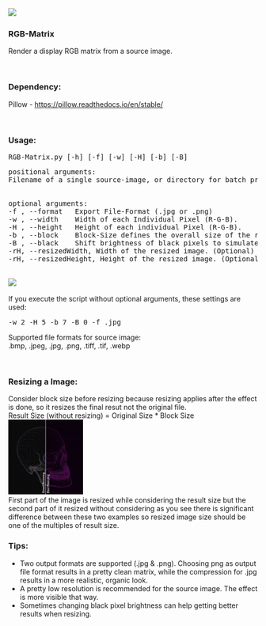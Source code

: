 
<img src="Example_01.jpg">
<h3>RGB-Matrix</h3><p>Render a display RGB matrix from a source image.</p>
<br><h3>Dependency:</h3>
<p>Pillow - <a href="https://pillow.readthedocs.io/en/stable/">https://pillow.readthedocs.io/en/stable/</a></p>
<br><h3>Usage:</h3>
<pre>RGB-Matrix.py [-h] [-f] [-w] [-H] [-b] [-B]</pre>
<pre>positional arguments:
Filename of a single source-image, or directory for batch processing.
<br>
optional arguments:
-f , --format   Export File-Format (.jpg or .png)
-w , --width    Width of each Individual Pixel (R-G-B).
-H , --height   Height of each individual Pixel (R-G-B).
-b , --block    Block-Size defines the overall size of the repeated Pixel-Pattern.
-B , --black    Shift brightness of black pixels to simulate backlight shining - otherwise no pixels are visible in black areas. Value between 0-100 (0 = black 100 = white)
-rH, --resizedWidth, Width of the resized image. (Optional)
-rH, --resizedHeight, Height of the resized image. (Optional)
</pre>
<br>
<img src="info.png" width="30%">
<br>
<p>If you execute the script without optional arguments, these settings are used:</p>
<pre>-w 2 -H 5 -b 7 -B 0 -f .jpg</pre>
<p>Supported file formats for source image:<br>.bmp, .jpeg, .jpg, .png, .tiff, .tif, .webp</p><br>
<h3>Resizing a Image:</h3>
Consider block size before resizing because resizing applies after the effect is done, so it resizes the final resut not the original file.<br>Result Size (without resizing) = Original Size * Block Size
<br>
<img src="Comparison.jpg" width="30%"><br>
First part of the image is resized while considering the result size but the second part of it resized without considering as you see there is significant difference between these two examples so resized image size should be one of the multiples of result size.
<br><h3>Tips:</h3>
<ul><li>Two output formats are supported (.jpg & .png). Choosing png as output file format results in a pretty clean matrix, while the compression for .jpg results in a more realistic, organic look.</li><li>A pretty low resolution is recommended for the source image. The effect is more visible that way.</li><li>Sometimes changing black pixel brightness can help getting better results when resizing.</li></ul>
